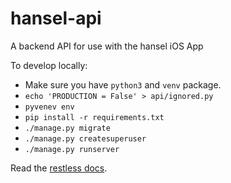 # hansel-api
A backend API for use with the hansel iOS App


To develop locally:

 - Make sure you have `python3` and `venv` package.
 - `echo 'PRODUCTION = False' > api/ignored.py`
 - `pyvenev env`
 - `pip install -r requirements.txt`
 - `./manage.py migrate`
 - `./manage.py createsuperuser`
 - `./manage.py runserver`
 
 Read the [restless docs](http://restless.readthedocs.io/).
